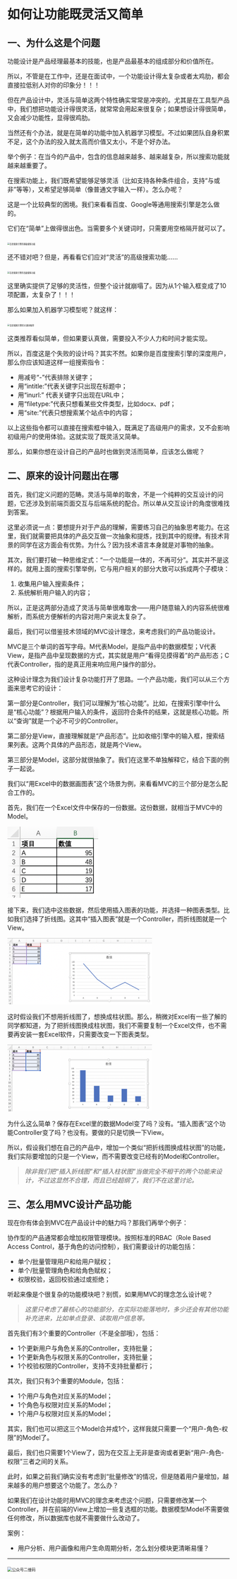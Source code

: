 # 如何让功能既灵活又简单

## 一、为什么这是个问题

功能设计是产品经理最基本的技能，也是产品最基本的组成部分和价值所在。

所以，不管是在工作中，还是在面试中，一个功能设计得太复杂或者太鸡肋，都会直接拉低别人对你的印象分！！！

但在产品设计中，灵活与简单这两个特性确实常常是冲突的。尤其是在工具型产品中，我们想把功能设计得很灵活，就常常会用起来很复杂；如果想设计得很简单，又会减少功能性，显得很鸡肋。

当然还有个办法，就是在简单的功能中加入机器学习模型。不过如果团队自身积累不足，这个办法的投入就太高而价值又太小，不是个好办法。

举个例子：在当今的产品中，包含的信息越来越多、越来越复杂，所以搜索功能就越来越重要了。

在搜索功能上，我们既希望能够足够灵活（比如支持各种条件组合，支持“与或非”等等），又希望足够简单（像普通文字输入一样）。怎么办呢？

这是一个比较典型的困境。我们来看看百度、Google等通用搜索引擎是怎么做的。

它们在“简单”上做得很出色。当需要多个关键词时，只需要用空格隔开就可以了。

<img src="../../img/07.png" alt="百度搜索引擎的基础搜索功能" style="zoom:32%;" />

还不错对吧？但是，再看看它们应对“灵活”的高级搜索功能……

<img src="../../img/08.png" alt="百度搜索引擎的高级搜索功能" style="zoom:32%" />

这里确实提供了足够的灵活性，但整个设计就崩塌了。因为从1个输入框变成了10项配置，太复杂了！！！

那么如果加入机器学习模型呢？就这样：

<img src="../../img/09.png" alt="百度搜索引擎的关键词推荐" style="zoom:33%;" />

这类推荐看似简单，但如果要认真做，需要投入不少人力和时间才能实现。

所以，百度这是个失败的设计吗？其实不然。如果你是百度搜索引擎的深度用户，那么你应该知道这样一组搜索指令：

- 用减号“-”代表排除关键字；
- 用“intitle:”代表关键字只出现在标题中；
- 用“inurl:” 代表关键字只出现在URL中；
- 用“filetype:”代表只想看某些文件类型，比如docx、pdf；
- 用“site:”代表只想搜索某个站点中的内容；

以上这些指令都可以直接在搜索框中输入，既满足了高级用户的需求，又不会影响初级用户的使用体验。这就实现了既灵活又简单。

那么，如果你想在设计自己的产品时也做到灵活而简单，应该怎么做呢？

## 二、原来的设计问题出在哪

首先，我们定义问题的范畴。灵活与简单的取舍，不是一个纯粹的交互设计的问题，它还涉及到前端页面交互与后端系统的配合。所以单从交互设计的角度很难找到答案。

这里必须说一点：要想提升对于产品的理解，需要练习自己的抽象思考能力。在这里，我们就需要把具体的产品交互做一次抽象和提炼，找到其中的规律。有技术背景的同学在这方面会有优势。为什么？因为技术语言本身就是对事物的抽象。

其次，我们要打破一种思维定式：“一个功能是一体的，不再可分”。其实并不是这样的。就用上面的搜索引擎举例，它与用户相关的部分大致可以拆成两个子模块：

1. 收集用户输入搜索条件；
2. 系统解析用户输入的内容；

所以，正是这两部分造成了灵活与简单很难取舍——用户随意输入的内容系统很难解析，而系统方便解析的内容对用户来说太复杂了。

最后，我们可以借鉴技术领域的MVC设计理念，来考虑我们的产品功能设计。

MVC是三个单词的首写字母。M代表Model，是指产品中的数据模型；V代表View，是指产品中呈现数据的方式，其实就是用户“看得见摸得着”的产品形态；C代表Controller，指的是真正用来响应用户操作的部分。

这种设计理念为我们设计复杂功能打开了思路。一个产品功能，我们可以从三个方面来思考它的设计：

第一部分是Controller，我们可以理解为“核心功能”。比如，在搜索引擎中什么是“核心功能”？根据用户输入的条件，返回符合条件的结果，这就是核心功能。所以“查询”就是一个必不可少的Controller。

第二部分是View，直接理解就是“产品形态”。比如收缩引擎中的输入框，搜索结果列表。这两个具体的产品形态，就是两个View。

第三部分是Model，这部分就很抽象了。我们在这里不单独解释它，结合下面的例子一起说。

我们以“用Excel中的数据画图表”这个场景为例，来看看MVC的三个部分是怎么配合工作的。

首先，我们在一个Excel文件中保存的一份数据。这份数据，就相当于MVC中的Model。

<img src="../../../img/12.png" style="zoom:64%;" />

接下来，我们选中这些数据，然后使用插入图表的功能，并选择一种图表类型。比如我们选择了折线图。这其中“插入图表”就是一个Controller，而折线图就是一个View。

<img src="../../../img/10.png" style="zoom:32%;" />

这时假设我们不想用折线图了，想换成柱状图。那么，稍微对Excel有一些了解的同学都知道，为了把折线图换成柱状图，我们不需要复制一个Excel文件，也不需要再安装一套Excel软件，只需要改变一下图表类型。

<img src="../../../img/11.png" style="zoom:32%;" />

为什么这么简单？保存在Excel里的数据Model变了吗？没有。“插入图表”这个功能Controller变了吗？也没有。要做的只是切换一下View。

所以，假设我们想在自己的产品中，增加一个类似“把折线图换成柱状图”的功能，我们实际要增加的只是一个View，而不需要改变已经有的Model和Controller。

> *除非我们把“插入折线图”和“插入柱状图”当做完全不相干的两个功能来设计，不过这显然不合理，而且已经超纲了，我们不在这里讨论。*

## 三、怎么用MVC设计产品功能

现在你有体会到MVC在产品设计中的魅力吗？那我们再举个例子：

协作型的产品通常都会增加权限管理模块。按照标准的RBAC（Role Based Access Control，基于角色的访问控制），我们需要设计的功能包括：

- 单个/批量管理用户和给用户赋权；
- 单个/批量管理角色和给角色赋权；
- 权限校验，返回校验通过或拒绝；

听起来像是个很复杂的功能模块吧？别慌，如果用MVC的理念怎么设计呢？

> *这里只考虑了最核心的功能部分，在实际功能落地时，多少还会有其他功能补充进来，比如单点登录、读取用户信息等。*

首先我们有3个重要的Controller（不是全部哦），包括：

- 1个更新用户与角色关系的Controller，支持批量；
- 1个更新角色与权限关系的Controller，支持批量；
- 1个校验权限的Controller，支持不支持批量都行；

其次，我们只有3个重要的Module，包括：

- 1个用户与角色对应关系的Model；
- 1个角色与权限对应关系的Model；
- 1个用户与权限对应关系的Model；

其实，我们也可以把这三个Model合并成1个，这样我就只需要一个“用户-角色-权限”的Model了。

最后，我们也只需要1个View了，因为在交互上无非是查询或者更新“用户-角色-权限”三者之间的关系。

此时，如果之前我们确实没有考虑到“批量修改”的情况，但是随着用户量增加，越来越多的用户想要这个功能了。怎么办？

如果我们在设计功能时用MVC的理念来考虑这个问题，只需要修改某一个Controller，并在前端的View上增加一些复选框的功能。数据模型Model不需要做任何修改，所以数据库也就不需要做什么改动了。

案例：

- 用户分析、用户画像和用户生命周期分析，怎么划分模块更清晰易懂？

---

<img src="../../img/QR.png" alt="公众号二维码" style="zoom:64%;" />
